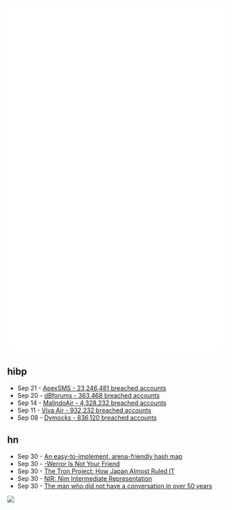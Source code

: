 ![Metrics](https://raw.githubusercontent.com/phixion/phixion/master/metrics.svg)

## hibp

<!--
for https://github.com/phixion/phixion/blob/main/.github/workflows/feeds.yml
-->
<!--START_SECTION:haveibeenpwnd-->
- Sep 21 - [ApexSMS - 23,246,481 breached accounts](https://haveibeenpwned.com/PwnedWebsites#ApexSMS)
- Sep 20 - [dBforums - 363,468 breached accounts](https://haveibeenpwned.com/PwnedWebsites#dBforums)
- Sep 14 - [MalindoAir - 4,328,232 breached accounts](https://haveibeenpwned.com/PwnedWebsites#MalindoAir)
- Sep 11 - [Viva Air - 932,232 breached accounts](https://haveibeenpwned.com/PwnedWebsites#VivaAir)
- Sep 08 - [Dymocks - 836,120 breached accounts](https://haveibeenpwned.com/PwnedWebsites#Dymocks)
<!--END_SECTION:haveibeenpwnd-->

## hn

<!--
for https://github.com/phixion/phixion/blob/main/.github/workflows/feeds.yml
-->
<!--START_SECTION:hn-->
- Sep 30 - [An easy-to-implement, arena-friendly hash map](https://nullprogram.com/blog/2023/09/30/)
- Sep 30 - [-Werror Is Not Your Friend](https://embeddedartistry.com/blog/2017/05/22/werror-is-not-your-friend/)
- Sep 30 - [The Tron Project: How Japan Almost Ruled IT](https://undervaluedjapan.blogspot.com/2022/08/the-tron-project-how-japan-almost-ruled.html)
- Sep 30 - [NIR: Nim Intermediate Representation](https://github.com/nim-lang/Nim/pull/22777)
- Sep 30 - [The man who did not have a conversation in over 50 years](https://en.wikipedia.org/wiki/Andr%C3%A1s_Toma)
<!--END_SECTION:hn-->

<!--
for https://yhype.me
-->
![](https://hit.yhype.me/github/profile?user_id=13013670)
